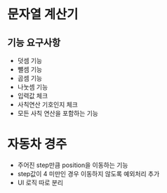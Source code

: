 # 문자열 계산기
## 기능 요구사항
- 덧셈 기능
- 뺄셈 기능
- 곱셈 기능
- 나눗셈 기능
- 입력값 체크
- 사칙연산 기호인지 체크
- 모든 사칙 연산을 포함하는 기능

# 자동차 경주
- 주어진 step만큼 position을 이동하는 기능 
- step값이 4 미만인 경우 이동하지 않도록 예외처리 추가
- UI 로직 따로 분리